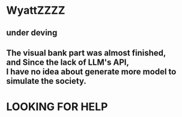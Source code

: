 ﻿# WyattZZZZ <br>
  
## under deving
The visual bank part was almost finished,  
and Since the lack of LLM's API,   
I have no idea about generate more model to simulate the society. <br>
---
# LOOKING FOR HELP

